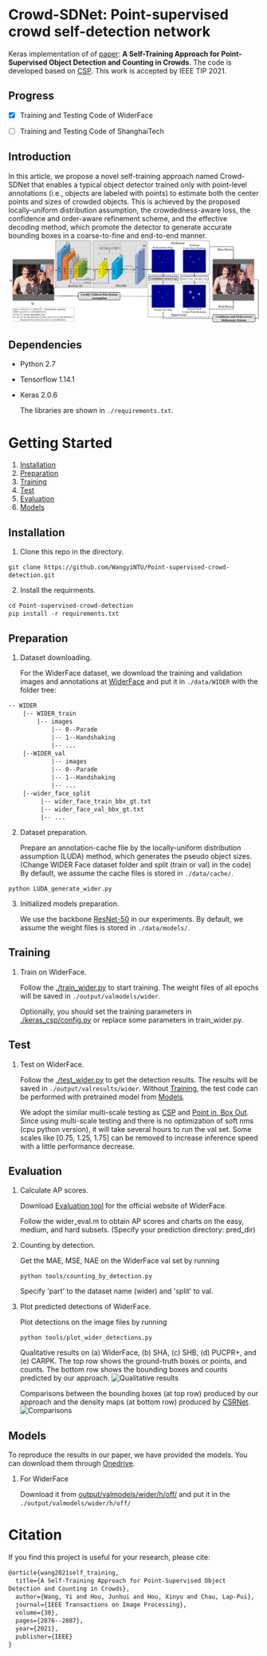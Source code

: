 # Crowd-SDNet: Point-supervised crowd self-detection network
Keras implementation of of [paper](https://ieeexplore.ieee.org/abstract/document/9347744): **A Self-Training Approach for Point-Supervised Object Detection and Counting in Crowds**. The code is developed based on [CSP](https://github.com/liuwei16/CSP).
This work is accepted by IEEE TIP 2021.

## Progress
- [x] Training and Testing Code of WiderFace
- [ ] Training and Testing Code of ShanghaiTech


## Introduction
In this article, we propose a novel self-training approach named Crowd-SDNet that enables a typical object detector trained only with point-level annotations (i.e., objects are labeled with points) to estimate both the center points and sizes of crowded objects.
This is achieved by the proposed locally-uniform distribution assumption, the crowdedness-aware loss, the confidence and order-aware refinement scheme, and the effective decoding method, which promote the detector to generate accurate bounding boxes in a coarse-to-fine and end-to-end manner.
![Framework](./docs/Fig2-1.png)

## Dependencies

* Python 2.7
* Tensorflow 1.14.1
* Keras 2.0.6

  The libraries are shown in ```./requirements.txt```.

# Getting Started
1. [Installation](#installation)
2. [Preparation](#preparation)
3. [Training](#training)
4. [Test](#test)
5. [Evaluation](#evaluation)
6. [Models](#models)

## Installation
1. Clone this repo in the directory.
```
git clone https://github.com/WangyiNTU/Point-supervised-crowd-detection.git
```
2. Install the requirments.
```
cd Point-supervised-crowd-detection
pip install -r requirements.txt
```

## Preparation
1. Dataset downloading.

   For the WiderFace dataset, we download the training and validation images and annotations at [WiderFace](http://shuoyang1213.me/WIDERFACE/) and put it in `./data/WIDER` with the folder tree:

```
-- WIDER
    |-- WIDER_train
        |-- images
            |-- 0--Parade
            |-- 1--Handshaking
            |-- ...
    |--WIDER_val
            |-- images
            |-- 0--Parade
            |-- 1--Handshaking
            |-- ...
    |--wider_face_split
         |-- wider_face_train_bbx_gt.txt
         |-- wider_face_val_bbx_gt.txt
         |-- ...
 ```

2. Dataset preparation.

   Prepare an annotation-cache file by the locally-uniform distribution assumption (LUDA) method, which generates the pseudo object sizes. (Change WIDER Face dataset folder and split (train or val) in the code)
   By default, we assume the cache files is stored in `./data/cache/`.
```
python LUDA_generate_wider.py
```

3. Initialized models preparation.

   We use the backbone [ResNet-50](https://github.com/fchollet/deep-learning-models/releases/download/v0.2/resnet50_weights_tf_dim_ordering_tf_kernels.h5) in our experiments. By default, we assume the weight files is stored in `./data/models/`.

## Training
1. Train on WiderFace.

   Follow the [./train_wider.py](./train_wider.py) to start training. The weight files of all epochs will be saved in `./output/valmodels/wider`.

   Optionally, you should set the training parameters in [./keras_csp/config.py](./keras_csp/config.py) or replace some parameters in train_wider.py.

## Test
1. Test on WiderFace.

   Follow the [./test_wider.py](./test_wider.py) to get the detection results. The results will be saved in `./output/valresults/wider`. 
   Without [Training](#training), the test code can be performed with pretrained model from [Models](#models).

   We adopt the similar multi-scale testing as [CSP](https://github.com/liuwei16/CSP) and [Point in, Box Out](https://openaccess.thecvf.com/content_CVPR_2019/html/Liu_Point_in_Box_Out_Beyond_Counting_Persons_in_Crowds_CVPR_2019_paper.html). 
 Since using multi-scale testing and there is no optimization of soft nms (cpu python version), it will take several hours to run the val set.
 Some scales like [0.75, 1.25, 1.75] can be removed to increase inference speed with a little performance decrease.

## Evaluation
1. Calculate AP scores. 
   
   Download [Evaluation tool](http://shuoyang1213.me/WIDERFACE/support/eval_script/eval_tools.zip) for the official website of WiderFace.

   Follow the wider_eval.m to obtain AP scores and charts on the easy, medium, and hard subsets. (Specify your prediction directory: pred_dir)


2. Counting by detection.
   
   Get the MAE, MSE, NAE on the WiderFace val set by running
   ```
   python tools/counting_by_detection.py
   ```
   Specify 'part' to the dataset name (wider) and 'split' to val.


3. Plot predicted detections of WiderFace.
   
   Plot detections on the image files by running
    ```
   python tools/plot_wider_detections.py
   ```
   
   Qualitative results on (a) WiderFace, (b) SHA, (c) SHB, (d) PUCPR+, and (e) CARPK. The top row shows the ground-truth boxes or points, and counts. The bottom row shows the bounding boxes and counts predicted by our approach.
   ![Qualitative results](./docs/Fig3-1.png)

   Comparisons between the bounding boxes (at top row) produced by our approach and the density maps (at bottom row) produced by [CSRNet](https://openaccess.thecvf.com/content_cvpr_2018/papers/Li_CSRNet_Dilated_Convolutional_CVPR_2018_paper.pdf).
   ![Comparisons](./docs/Fig4-1.png)
   
## Models
To reproduce the results in our paper, we have provided the models. You can download them through [Onedrive](https://entuedu-my.sharepoint.com/:f:/g/personal/wang1241_e_ntu_edu_sg/Eho-8oGGWrZMtoW_xL_Kk8kBQdnxkrXmhbU_2M_Qj_nD1A?e=5qqhNh).

1. For WiderFace
 
   Download it from [output/valmodels/wider/h/off/](https://entuedu-my.sharepoint.com/:u:/g/personal/wang1241_e_ntu_edu_sg/Ead4QUxwq1dPgOsQlJK3avwBE2QocMtFEk_UWyi-cJQfEA?e=pwzRRg) and put it in the `./output/valmodels/wider/h/off/`


# Citation
If you find this project is useful for your research, please cite:
```
@article{wang2021self_training,
  title={A Self-Training Approach for Point-Supervised Object Detection and Counting in Crowds},
  author={Wang, Yi and Hou, Junhui and Hou, Xinyu and Chau, Lap-Pui},
  journal={IEEE Transactions on Image Processing},
  volume={30},
  pages={2876--2887},
  year={2021},
  publisher={IEEE}
}
```
